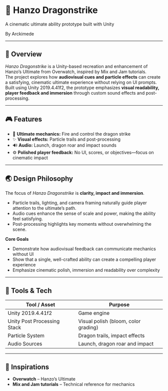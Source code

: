 # 🎋 Hanzo Dragonstrike
A cinematic ultimate ability prototype built with Unity  

By Arckimede

---

## 🧭 Overview
*Hanzo Dragonstrike* is a Unity-based recreation and enhancement of Hanzo’s Ultimate from Overwatch, inspired by Mix and Jam tutorials.  
The project explores how **audiovisual cues and particle effects** can create a satisfying, cinematic ultimate experience without relying on UI prompts.  
Built using Unity 2019.4.41f2, the prototype emphasizes **visual readability, player feedback and immersion** through custom sound effects and post-processing.

---

## 🎮 Features
- 🐉 **Ultimate mechanics:** Fire and control the dragon strike  
- ✨ **Visual effects:** Particle trails and post-processing
- 🔊 **Audio:** Launch, dragon roar and impact sounds 
- ⚙️ **Polished player feedback:** No UI, scores, or objectives—focus on cinematic impact  

---

## 🌏 Design Philosophy
The focus of *Hanzo Dragonstrike* is **clarity, impact and immersion**.  

- Particle trails, lighting, and camera framing naturally guide player attention to the ultimate’s path.  
- Audio cues enhance the sense of scale and power, making the ability feel satisfying.  
- Post-processing highlights key moments without overwhelming the scene.  

**Core Goals**  
- Demonstrate how audiovisual feedback can communicate mechanics without UI  
- Show that a single, well-crafted ability can create a compelling player experience  
- Emphasize cinematic polish, immersion and readability over complexity  

---

## 🧰 Tools & Tech

| Tool / Asset | Purpose |
|--------------|---------|
| Unity 2019.4.41f2 | Game engine |
| Unity Post Processing Stack | Visual polish (bloom, color grading) |
| Particle System | Dragon trails, impact effects |
| Audio Sources | Launch, dragon roar and impact |

---

## 🎨 Inspirations
- **Overwatch** – Hanzo’s Ultimate  
- **Mix and Jam tutorials** – Technical reference for mechanics
